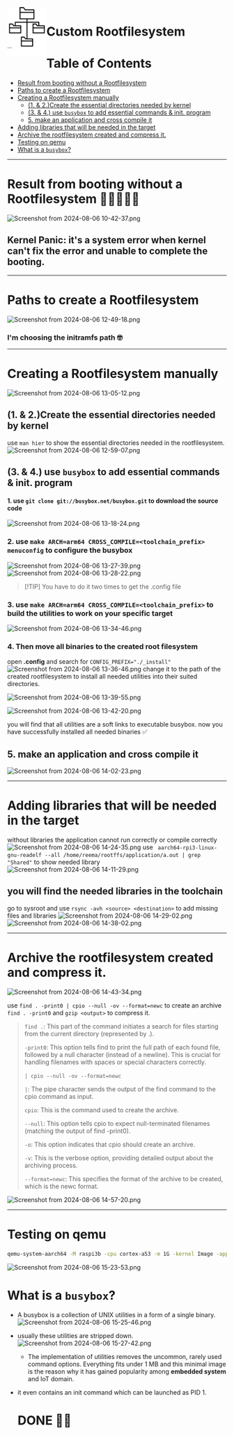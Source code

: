 
<img src="../../images/noun-file-system-icon-5625068.svg" align="left" width="90">

# Custom Rootfilesystem
# Table of Contents

- [Result from booting without a Rootfilesystem](#result-from-booting-without-a-rootfilesystem)
- [Paths to create a Rootfilesystem](#paths-to-create-a-rootfilesystem)
- [Creating a Rootfilesystem manually](#creating-a-rootfilesystem-manually)
	- [(1. & 2.)Create the essential directories needed by kernel](#1--2create-the-essential-directories-needed-by-kernel)
	- [(3. & 4.) use `busybox` to add essential commands & init. program](#3--4-use-busybox-to-add-essential-commands--init-program)
	- [5. make an application and cross compile it](#5-make-an-application-and-cross-compile-it)
- [Adding libraries that will be needed in the target](#adding-libraries-that-will-be-needed-in-the-target)
- [Archive the rootfilesystem created and compress it.](#archive-the-rootfilesystem-created-and-compress-it)
- [Testing on qemu](#testing-on-qemu)
- [What is a `busybox`?](#what-is-a-busybox)


___
# Result from booting without a Rootfilesystem 🚨🚨🚨🚨🚨


![Screenshot from 2024-08-06 10-42-37.png](https://itg.singhinder.com?url=https://gist.githubusercontent.com/Reemaa828/6a6b1ce50325cc444d2c852cea0b94e6/raw/Screenshot%20from%202024-08-06%2010-42-37.png)


## Kernel Panic: it's a system error when kernel can't fix the error and unable to complete the booting.
___
# Paths to create a Rootfilesystem
![Screenshot from 2024-08-06 12-49-18.png](https://itg.singhinder.com?url=https://gist.githubusercontent.com/Reemaa828/5892549135afef8955c5a4e1a91a8cca/raw/Screenshot%20from%202024-08-06%2012-49-18.png)

### I'm choosing the initramfs path 🤓
___
# Creating a Rootfilesystem manually

![Screenshot from 2024-08-06 13-05-12.png](https://itg.singhinder.com?url=https://gist.githubusercontent.com/Reemaa828/fd6e1c86a3183db13a0c128cf9fdb3bc/raw/Screenshot%20from%202024-08-06%2013-05-12.png)

## (1. & 2.)Create the essential directories needed by kernel
use `man hier` to show the essential directories needed in the rootfilesystem.
![Screenshot from 2024-08-06 12-59-07.png](https://itg.singhinder.com?url=https://gist.githubusercontent.com/Reemaa828/4941ee1a8c730fb9efda665724ce972b/raw/Screenshot%20from%202024-08-06%2012-59-07.png)

## (3. & 4.) use `busybox` to add essential commands & init. program
#### 1. use `git clone git://busybox.net/busybox.git` to download the source code 
![Screenshot from 2024-08-06 13-18-24.png](https://itg.singhinder.com?url=https://gist.githubusercontent.com/Reemaa828/96a0c613b3db43318efc1a326d1fcfe7/raw/Screenshot%20from%202024-08-06%2013-18-24.png)

### 2. use `make ARCH=arm64 CROSS_COMPILE=<toolchain_prefix> menuconfig` to configure the busybox
![Screenshot from 2024-08-06 13-27-39.png](https://itg.singhinder.com?url=https://gist.githubusercontent.com/Reemaa828/c17e9386918e238209507720303ccacf/raw/Screenshot%20from%202024-08-06%2013-27-39.png)
![Screenshot from 2024-08-06 13-28-22.png](https://itg.singhinder.com?url=https://gist.githubusercontent.com/Reemaa828/fe2749f83b52a072656d198e1e528074/raw/Screenshot%20from%202024-08-06%2013-28-22.png)
>[!TIP] You have to do it two times to get the .config file 
### 3. use `make ARCH=arm64 CROSS_COMPILE=<toolchain_prefix>` to build the utilities to work on your specific target
![Screenshot from 2024-08-06 13-34-46.png](https://itg.singhinder.com?url=https://gist.githubusercontent.com/Reemaa828/225155546da0721404dff3aa2684a2a1/raw/Screenshot%20from%202024-08-06%2013-34-46.png)


### 4. Then move all binaries to the created root filesystem
open **.config** and search for `CONFIG_PREFIX="./_install"`
![Screenshot from 2024-08-06 13-36-46.png](https://itg.singhinder.com?url=https://gist.githubusercontent.com/Reemaa828/871df1de5526db75c90f16faf9ea02f4/raw/Screenshot%20from%202024-08-06%2013-36-46.png)
change it to the path of the created rootfilesystem to install all needed utilities into their suited directories.

![Screenshot from 2024-08-06 13-39-55.png](https://itg.singhinder.com?url=https://gist.githubusercontent.com/Reemaa828/205ddbf3a183f492c4bcad52f2a1d9bd/raw/Screenshot%20from%202024-08-06%2013-39-55.png)

![Screenshot from 2024-08-06 13-42-20.png](https://itg.singhinder.com?url=https://gist.githubusercontent.com/Reemaa828/9e3b40a577a548d6ade95000ff877a11/raw/Screenshot%20from%202024-08-06%2013-42-20.png)

you will find that all utilities are a soft links to executable busybox. now you have successfully installed all needed binaries ✅

## 5. make an application and cross compile it 

![Screenshot from 2024-08-06 14-02-23.png](https://itg.singhinder.com?url=https://gist.githubusercontent.com/Reemaa828/5efa6d56ce153e58c230a22c313795cc/raw/Screenshot%20from%202024-08-06%2014-02-23.png)


____

# Adding libraries that will be needed in the target
without libraries the application cannot run correctly or compile correctly
![Screenshot from 2024-08-06 14-24-35.png](https://itg.singhinder.com?url=https://gist.githubusercontent.com/Reemaa828/f273c6dcdc004e7aff9f6e8d51924582/raw/Screenshot%20from%202024-08-06%2014-24-35.png)
use ` aarch64-rpi3-linux-gnu-readelf --all /home/reema/rootffs/application/a.out | grep "Shared"` to show needed library
![Screenshot from 2024-08-06 14-11-29.png](https://itg.singhinder.com?url=https://gist.githubusercontent.com/Reemaa828/35a5143f49a655839c5cc40319c3a0f4/raw/Screenshot%20from%202024-08-06%2014-11-29.png)

## you will find the needed libraries in the toolchain
go to sysroot and use `rsync -avh <source> <destination>` to add missing files and libraries 
![Screenshot from 2024-08-06 14-29-02.png](https://itg.singhinder.com?url=https://gist.githubusercontent.com/Reemaa828/d7d186c17796fffd85299a88363195fe/raw/Screenshot%20from%202024-08-06%2014-29-02.png)
![Screenshot from 2024-08-06 14-38-02.png](https://itg.singhinder.com?url=https://gist.githubusercontent.com/Reemaa828/7739ef6290f0dc499346091ddb6575a1/raw/Screenshot%20from%202024-08-06%2014-38-02.png)
____
# Archive the rootfilesystem created and compress it.
![Screenshot from 2024-08-06 14-43-34.png](https://itg.singhinder.com?url=https://gist.githubusercontent.com/Reemaa828/8839fca43f45acda87ce7b102aa6c979/raw/Screenshot%20from%202024-08-06%2014-43-34.png)

use `find . -print0 | cpio --null -ov --format=newc` to create an archive
`find . -print0` and `gzip <output>` to compress it.

> `find .`: This part of the command initiates a search for files starting from the current directory (represented by .).
> 
> `-print0`: This option tells find to print the full path of each found file, followed by a null character (instead of a newline). This is crucial for handling filenames with spaces or special characters correctly.
> 
> `| cpio --null -ov --format=newc`
> 
> `|`: The pipe character sends the output of the find command to the cpio command as input.
> 
> `cpio`: This is the command used to create the archive.
> 
> `--null`: This option tells cpio to expect null-terminated filenames (matching the output of find -print0).
> 
> `-o`: This option indicates that cpio should create an archive.
> 
> `-v`: This is the verbose option, providing detailed output about the archiving process.
> 
> `--format=newc`: This specifies the format of the archive to be created, which is the newc format.

![Screenshot from 2024-08-06 14-57-20.png](https://itg.singhinder.com?url=https://gist.githubusercontent.com/Reemaa828/d2170ef0aa5abb015c1f765479b3633d/raw/Screenshot%20from%202024-08-06%2014-57-20.png)
____
# Testing on qemu
```bash
qemu-system-aarch64 -M raspi3b -cpu cortex-a53 -m 1G -kernel Image -append " console="ttyAMA0" rdinit="/bin/sh" -initrd /home/reema/roottfs -nographic 
```
![Screenshot from 2024-08-06 15-23-53.png](https://itg.singhinder.com?url=https://gist.githubusercontent.com/Reemaa828/700f171cc977aa2cdf6f498f5258f58c/raw/Screenshot%20from%202024-08-06%2015-23-53.png)

# What is a `busybox`?
- A busybox is a collection of UNIX utilities in a form of a single binary.
![Screenshot from 2024-08-06 15-25-46.png](https://itg.singhinder.com?url=https://gist.githubusercontent.com/Reemaa828/a15c0fd770c3f884ac65a5317dfdfa61/raw/Screenshot%20from%202024-08-06%2015-25-46.png)

- usually these utilities are stripped down.
![Screenshot from 2024-08-06 15-27-42.png](https://itg.singhinder.com?url=https://gist.githubusercontent.com/Reemaa828/a30fe5da98d8fd0e901a609012b29f51/raw/Screenshot%20from%202024-08-06%2015-27-42.png)

    - The implementation of utilities removes the uncommon, rarely used command options. Everything fits under 1 MB and this minimal image is the reason why it has gained popularity among **embedded system** and IoT domain.
- it even contains an init command which can be launched as PID 1.

  # DONE 🎇🧨
